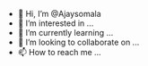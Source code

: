 - 👋 Hi, I’m @Ajaysomala
- 👀 I’m interested in ...
- 🌱 I’m currently learning ...
- 💞️ I’m looking to collaborate on ...
- 📫 How to reach me ...

<!---
Ajaysomala/Ajaysomala is a ✨ special ✨ repository because its `README.md` (this file) appears on your GitHub profile.
You can click the Preview link to take a look at your changes.
--->
